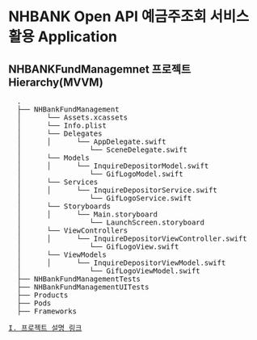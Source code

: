 # NHBANK Open API 예금주조회 서비스 활용 Application

## NHBANKFundManagemnet 프로젝트 Hierarchy(MVVM)
<pre>
  .
  ├── NHBankFundManagement 
  │      └── Assets.xcassets
  │      └── Info.plist
  │      └── Delegates
  │      │      └── AppDelegate.swift
  │                └── SceneDelegate.swift
  │      └── Models
  │      │      └── InquireDepositorModel.swift
  │                └── GifLogoModel.swift
  │      └── Services
  │      │      └── InquireDepositorService.swift
  │                └── GifLogoService.swift
  │      └── Storyboards
  │      │      └── Main.storyboard
  │                └── LaunchScreen.storyboard
  │      └── ViewControllers
  │      │      └── InquireDepositorViewController.swift
  │                └── GifLogoView.swift
  │      └── ViewModels
  │      │      └── InquireDepositorViewModel.swift
  │                └── GifLogoViewModel.swift
  ├── NHBankFundManagementTests
  ├── NHBankFundManagementUITests
  ├── Products            
  ├── Pods
  ├── Frameworks
</pre>

<pre><a href = "https://youngjaelee.tistory.com/4?category=1008934">I. 프로젝트 설명 링크</a></pre>





